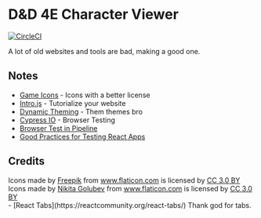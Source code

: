 # D&D 4E Character Viewer

[![CircleCI](https://circleci.com/gh/alyons/dnd4e-character-view.svg?style=svg)](https://circleci.com/gh/alyons/dnd4e-character-view)

A lot of old websites and tools are bad, making a good one.

## Notes

- [Game Icons](https://game-icons.net/) - Icons with a better license
- [Intro.js](https://introjs.com/) - Tutorialize your website
- [Dynamic Theming](https://medium.com/@krandles/adding-dynamic-themes-to-a-react-app-using-css-variables-57957e39f0bf) - Them themes bro
- [Cypress IO](https://www.cypress.io/) - Browser Testing
- [Browser Test in Pipeline](https://blog.kylegalbraith.com/2018/08/14/how-to-run-browser-tests-via-cypress-in-your-cicd-pipeline-with-aws-codebuild/)
- [Good Practices for Testing React Apps](https://medium.com/@TuckerConnelly/good-practices-for-testing-react-apps-3a64154fa3b1)

## Credits

<div>Icons made by <a href="http://www.freepik.com/" title="Freepik">Freepik</a> from <a href="https://www.flaticon.com/" 		    title="Flaticon">www.flaticon.com</a> is licensed by <a href="http://creativecommons.org/licenses/by/3.0/" 		    title="Creative Commons BY 3.0" target="_blank">CC 3.0 BY</a></div>
<div>Icons made by <a href="https://www.flaticon.com/authors/nikita-golubev" title="Nikita Golubev">Nikita Golubev</a> from <a href="https://www.flaticon.com/" 			    title="Flaticon">www.flaticon.com</a> is licensed by <a href="http://creativecommons.org/licenses/by/3.0/" 			    title="Creative Commons BY 3.0" target="_blank">CC 3.0 BY</a></div>
- [React Tabs](https://reactcommunity.org/react-tabs/) Thank god for tabs.
